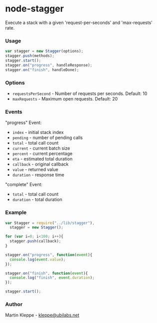 # node-stagger

Execute a stack with a given 'request-per-seconds' and 'max-requests' rate.

### Usage

```js
var stagger = new Stagger(options);
stagger.push(methods);
stagger.start();
stagger.on("progress", handleResponse);
stagger.on("finish", handleDone);
```

### Options

* `requestsPerSecond` - Number of requests per seconds. Default: 10
* `maxRequests` - Maximum open requests. Default: 20

### Events

"progress" Event:

* `index` - initial stack index
* `pending` - number of pending calls
* `total` - total call count
* `current` - current batch size
* `percent` - current percentage
* `eta` - estimated total duration
* `callback` - original callback
* `value` - returned value
* `duration` - response time

"complete" Event:

* `total` - total call count
* `duration` - total duration

### Example

```js
var Stagger = require("../lib/stagger"),
  stagger = new Stagger();

for (var i=0; i<100; i++){
  stagger.push(callback);
}

stagger.on("progress", function(event){
  console.log(event.value);
});

stagger.on("finish", function(event){
  console.log("finish", event.duration);
});

stagger.start();
```

### Author

Martin Kleppe - kleppe@ubilabs.net